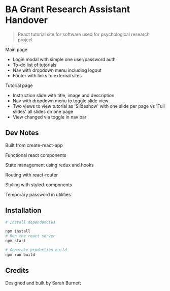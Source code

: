 # BA Grant Research Assistant Handover

> React tutorial site for software used for psychological research project

Main page
- Login modal with simple one user/password auth
- To-do list of tutorials
- Nav with dropdown menu including logout
- Footer with links to external sites

Tutorial page
- Instruction slide with title, image and description
- Nav with dropdown menu to toggle slide view
- Two views to view tutorial as 'Slideshow' with one slide per page vs 'Full slides' all slides on one page 
- View changed via toggle in nav bar

## Dev Notes
Built from create-react-app

Functional react components

State management using redux and hooks

Routing with react-router

Styling with styled-components

Temporary password in utilities

## Installation
```bash
# Install dependencies

npm install
# Run the react server
npm start

# Generate production build 
npm run build
```

## Credits
Designed and built by Sarah Burnett



